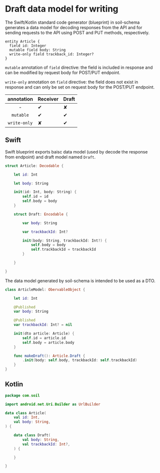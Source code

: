 # Draft data model for writing

The Swift/Kotlin standard code generator (blueprint) in soil-schema generates a data model for decoding responses from the API and for sending requests to the API using POST and PUT methods, respectively.

```soil schema
entity Article {
  field id: Integer
  mutable field body: String
  write-only field trackback_id: Integer?
}
```

`mutable` annotation of `field` directive: the field is included in response and can be modified by request body for POST/PUT endpoint.

`write-only` annotation on `field` directive: the field does not exist in response and can only be set on request body for the POST/PUT endpoint.

|annotation|Receiver|Draft|
|:---:|---|---|
|-|✔|✘|
|`mutable`|✔|✔|
|`write-only`|✘|✔|

## Swift

Swift blueprint exports baisc data model (used by decode the response from endpoint) and draft model named `Draft`.

```swift generated
struct Article: Decodable {

    let id: Int

    let body: String

    init(id: Int, body: String) {
        self.id = id
        self.body = body
    }

    struct Draft: Encodable {

        var body: String

        var trackbackId: Int?

        init(body: String, trackbackId: Int?) {
            self.body = body
            self.trackbackId = trackbackId
        }

    }

}
```

The data model generated by soil-schema is intended to be used as a DTO.

```swift
class ArticleModel: ObervableObject {

    let id: Int

    @Published
    var body: String

    @Published
    var trackbackId: Int? = nil

    init(dto article: Article) {
        self.id = article.id
        self.body = article.body
    }

    func makeDraft(): Article.Draft {
        .init(body: self.body, trackbackId: self.trackbackId)
    }
}
```

## Kotlin

```kotlin generated
package com.soil

import android.net.Uri.Builder as UrlBuilder

data class Article(
    val id: Int,
    val body: String,
) {

    data class Draft(
        val body: String,
        val trackbackId: Int?,
    ) {

    }

}
```